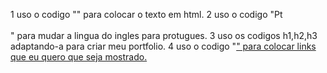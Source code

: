 
1 uso o codigo "<html>" para colocar o texto em html.
2 uso o codigo "Pt <br></br>" para mudar a lingua do ingles para protugues.
3 uso os codigos h1,h2,h3 adaptando-a para criar meu portfolio.
4 uso o codigo "<a href="URL">" para colocar links que eu quero que seja mostrado.

